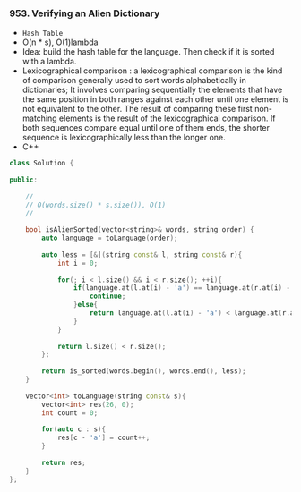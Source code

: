 ### 953. Verifying an Alien Dictionary
* `Hash Table`
* O(n * s), O(1)lambda
* Idea: build the hash table for the language. Then check if it is sorted with a lambda.
* Lexicographical comparison : a lexicographical comparison is the kind of comparison generally used to sort words alphabetically in dictionaries; It involves comparing sequentially the elements that have the same position in both ranges against each other until one element is not equivalent to the other. The result of comparing these first non-matching elements is the result of the lexicographical comparison. If both sequences compare equal until one of them ends, the shorter sequence is lexicographically less than the longer one.
* C++
```cpp
class Solution {
    
public:
    
    //
    // O(words.size() * s.size()), O(1)
    //
    
    bool isAlienSorted(vector<string>& words, string order) {
        auto language = toLanguage(order);
        
        auto less = [&](string const& l, string const& r){
            int i = 0;
            
            for(; i < l.size() && i < r.size(); ++i){
                if(language.at(l.at(i) - 'a') == language.at(r.at(i) - 'a')){
                    continue;
                }else{
                    return language.at(l.at(i) - 'a') < language.at(r.at(i) - 'a');
                }    
            }
            
            return l.size() < r.size(); 
        };
   
        return is_sorted(words.begin(), words.end(), less);
    }
    
    vector<int> toLanguage(string const& s){
        vector<int> res(26, 0);
        int count = 0;
        
        for(auto c : s){
            res[c - 'a'] = count++;
        }
        
        return res;
    }
};
```

